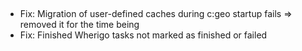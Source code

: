 ##
- Fix: Migration of user-defined caches during c:geo startup fails => removed it for the time being
- Fix: Finished Wherigo tasks not marked as finished or failed
